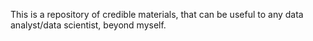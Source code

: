 This is a repository of credible materials,
that can be useful to any data analyst/data
scientist, beyond myself.
